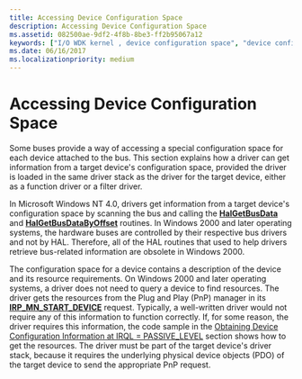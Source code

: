 ```yaml
---
title: Accessing Device Configuration Space
description: Accessing Device Configuration Space
ms.assetid: 082500ae-9df2-4f8b-8be3-ff2b95067a12
keywords: ["I/O WDK kernel , device configuration space", "device configuration space WDK I/O", "configuration space WDK I/O", "space WDK I/O", "resource information WDK I/O", "driver stacks WDK configuration info"]
ms.date: 06/16/2017
ms.localizationpriority: medium
---
```


# Accessing Device Configuration Space





Some buses provide a way of accessing a special configuration space for each device attached to the bus. This section explains how a driver can get information from a target device's configuration space, provided the driver is loaded in the same driver stack as the driver for the target device, either as a function driver or a filter driver.

In Microsoft Windows NT 4.0, drivers get information from a target device's configuration space by scanning the bus and calling the [**HalGetBusData**](https://msdn.microsoft.com/library/windows/hardware/ff546599) and [**HalGetBusDataByOffset**](https://msdn.microsoft.com/library/windows/hardware/ff546606) routines. In Windows 2000 and later operating systems, the hardware buses are controlled by their respective bus drivers and not by HAL. Therefore, all of the HAL routines that used to help drivers retrieve bus-related information are obsolete in Windows 2000.

The configuration space for a device contains a description of the device and its resource requirements. On Windows 2000 and later operating systems, a driver does not need to query a device to find resources. The driver gets the resources from the Plug and Play (PnP) manager in its [**IRP\_MN\_START\_DEVICE**](https://msdn.microsoft.com/library/windows/hardware/ff551749) request. Typically, a well-written driver would not require any of this information to function correctly. If, for some reason, the driver requires this information, the code sample in the [Obtaining Device Configuration Information at IRQL = PASSIVE\_LEVEL](obtaining-device-configuration-information-at-irql---passive-level.md) section shows how to get the resources. The driver must be part of the target device's driver stack, because it requires the underlying physical device objects (PDO) of the target device to send the appropriate PnP request.

 

 




